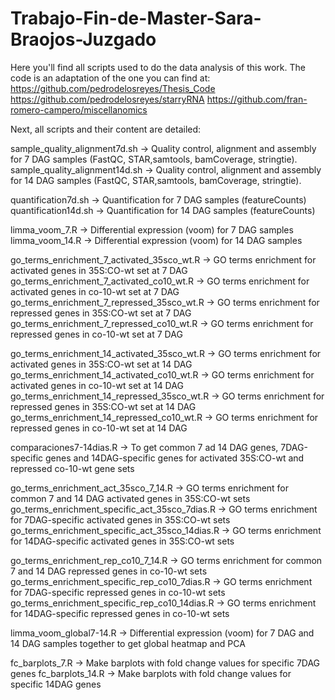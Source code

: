 # Trabajo-Fin-de-Master-Sara-Braojos-Juzgado
Here you'll find all scripts used to do the data analysis of this work. The code is an adaptation of the one you can find at:
https://github.com/pedrodelosreyes/Thesis_Code
https://github.com/pedrodelosreyes/starryRNA
https://github.com/fran-romero-campero/miscellanomics

Next, all scripts and their content are detailed:

sample_quality_alignment7d.sh -> Quality control, alignment and assembly for 7 DAG samples (FastQC, STAR,samtools, bamCoverage, stringtie).
sample_quality_alignment14d.sh -> Quality control, alignment and assembly for 14 DAG samples (FastQC, STAR,samtools, bamCoverage, stringtie).

quantification7d.sh -> Quantification for 7 DAG samples (featureCounts)
quantification14d.sh -> Quantification for 14 DAG samples (featureCounts)

limma_voom_7.R -> Differential expression (voom) for 7 DAG samples
limma_voom_14.R -> Differential expression (voom) for 14 DAG samples

go_terms_enrichment_7_activated_35sco_wt.R -> GO terms enrichment for activated genes in 35S:CO-wt set at 7 DAG
go_terms_enrichment_7_activated_co10_wt.R -> GO terms enrichment for activated genes in co-10-wt set at 7 DAG
go_terms_enrichment_7_repressed_35sco_wt.R -> GO terms enrichment for repressed genes in 35S:CO-wt set at 7 DAG
go_terms_enrichment_7_repressed_co10_wt.R -> GO terms enrichment for repressed genes in co-10-wt set at 7 DAG

go_terms_enrichment_14_activated_35sco_wt.R -> GO terms enrichment for activated genes in 35S:CO-wt set at 14 DAG
go_terms_enrichment_14_activated_co10_wt.R -> GO terms enrichment for activated genes in co-10-wt set at 14 DAG
go_terms_enrichment_14_repressed_35sco_wt.R -> GO terms enrichment for repressed genes in 35S:CO-wt set at 14 DAG
go_terms_enrichment_14_repressed_co10_wt.R -> GO terms enrichment for repressed genes in co-10-wt set at 14 DAG

comparaciones7-14dias.R -> To get common 7 ad 14 DAG genes, 7DAG-specific genes and 14DAG-specific genes for activated 35S:CO-wt and repressed co-10-wt gene sets

go_terms_enrichment_act_35sco_7_14.R -> GO terms enrichment for common 7 and 14 DAG activated genes in 35S:CO-wt sets
go_terms_enrichment_specific_act_35sco_7dias.R -> GO terms enrichment for 7DAG-specific activated genes in 35S:CO-wt sets
go_terms_enrichment_specific_act_35sco_14dias.R -> GO terms enrichment for 14DAG-specific activated genes in 35S:CO-wt sets

go_terms_enrichment_rep_co10_7_14.R -> GO terms enrichment for common 7 and 14 DAG repressed genes in co-10-wt sets
go_terms_enrichment_specific_rep_co10_7dias.R -> GO terms enrichment for 7DAG-specific repressed genes in co-10-wt sets
go_terms_enrichment_specific_rep_co10_14dias.R -> GO terms enrichment for 14DAG-specific repressed genes in co-10-wt sets

limma_voom_global7-14.R -> Differential expression (voom) for 7 DAG and 14 DAG samples together to get global heatmap and PCA

fc_barplots_7.R -> Make barplots with fold change values for specific 7DAG genes
fc_barplots_14.R -> Make barplots with fold change values for specific 14DAG genes
